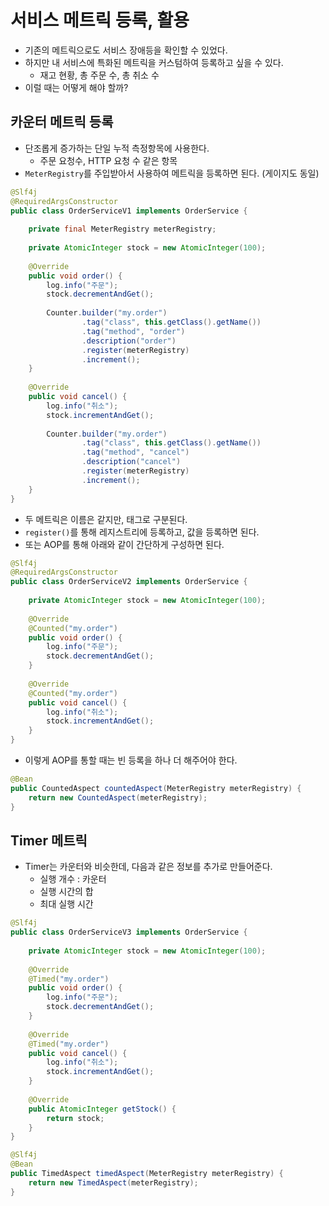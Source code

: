 # 서비스 메트릭 등록, 활용

- 기존의 메트릭으로도 서비스 장애등을 확인할 수 있었다.
- 하지만 내 서비스에 특화된 메트릭을 커스텀하여 등록하고 싶을 수 있다.
  - 재고 현황, 총 주문 수, 총 취소 수
- 이럴 때는 어떻게 해야 할까?

## 카운터 메트릭 등록

- 단조롭게 증가하는 단일 누적 측정항목에 사용한다.
  - 주문 요청수, HTTP 요청 수 같은 항목
- `MeterRegistry`를 주입받아서 사용하여 메트릭을 등록하면 된다. (게이지도 동일)

```java
@Slf4j
@RequiredArgsConstructor
public class OrderServiceV1 implements OrderService {
    
    private final MeterRegistry meterRegistry;
    
    private AtomicInteger stock = new AtomicInteger(100);
    
    @Override
    public void order() {
        log.info("주문");
        stock.decrementAndGet();
        
        Counter.builder("my.order")
                .tag("class", this.getClass().getName())
                .tag("method", "order")
                .description("order")
                .register(meterRegistry)
                .increment();
    }
    
    @Override
    public void cancel() {
        log.info("취소");
        stock.incrementAndGet();
        
        Counter.builder("my.order")
                .tag("class", this.getClass().getName())
                .tag("method", "cancel")
                .description("cancel")
                .register(meterRegistry)
                .increment();
    }
}
```

- 두 메트릭은 이름은 같지만, 태그로 구분된다.
- `register()`를 통해 레지스트리에 등록하고, 값을 등록하면 된다.
- 또는 AOP를 통해 아래와 같이 간단하게 구성하면 된다.

```java
@Slf4j
@RequiredArgsConstructor
public class OrderServiceV2 implements OrderService {
    
    private AtomicInteger stock = new AtomicInteger(100);
    
    @Override
    @Counted("my.order")
    public void order() {
        log.info("주문");
        stock.decrementAndGet();
    }
    
    @Override
    @Counted("my.order")
    public void cancel() {
        log.info("취소");
        stock.incrementAndGet();
    }
}
```

- 이렇게 AOP를 통할 때는 빈 등록을 하나 더 해주어야 한다.

```java
@Bean
public CountedAspect countedAspect(MeterRegistry meterRegistry) {
    return new CountedAspect(meterRegistry);
}
```

## Timer 메트릭

- Timer는 카운터와 비슷한데, 다음과 같은 정보를 추가로 만들어준다.
  - 실행 개수 : 카운터
  - 실행 시간의 합
  - 최대 실행 시간

```java
@Slf4j
public class OrderServiceV3 implements OrderService {
    
    private AtomicInteger stock = new AtomicInteger(100);
    
    @Override
    @Timed("my.order")
    public void order() {
        log.info("주문");
        stock.decrementAndGet();
    }
    
    @Override
    @Timed("my.order")
    public void cancel() {
        log.info("취소");
        stock.incrementAndGet();
    }
    
    @Override
    public AtomicInteger getStock() {
        return stock;
    }
}
```

```java
@Slf4j
@Bean
public TimedAspect timedAspect(MeterRegistry meterRegistry) {
    return new TimedAspect(meterRegistry);
}
```
